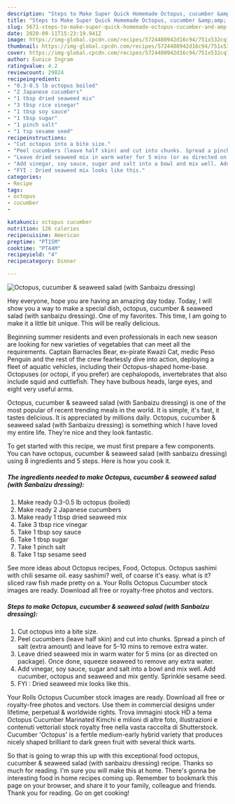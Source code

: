 ```yaml
---
description: "Steps to Make Super Quick Homemade Octopus, cucumber &amp;amp; seaweed salad (with Sanbaizu dressing)"
title: "Steps to Make Super Quick Homemade Octopus, cucumber &amp;amp; seaweed salad (with Sanbaizu dressing)"
slug: 5671-steps-to-make-super-quick-homemade-octopus-cucumber-and-amp-seaweed-salad-with-sanbaizu-dressing
date: 2020-09-11T15:23:19.941Z
image: https://img-global.cpcdn.com/recipes/5724480942d16c94/751x532cq70/octopus-cucumber-seaweed-salad-with-sanbaizu-dressing-recipe-main-photo.jpg
thumbnail: https://img-global.cpcdn.com/recipes/5724480942d16c94/751x532cq70/octopus-cucumber-seaweed-salad-with-sanbaizu-dressing-recipe-main-photo.jpg
cover: https://img-global.cpcdn.com/recipes/5724480942d16c94/751x532cq70/octopus-cucumber-seaweed-salad-with-sanbaizu-dressing-recipe-main-photo.jpg
author: Eunice Ingram
ratingvalue: 4.2
reviewcount: 29824
recipeingredient:
- "0.3-0.5 lb octopus boiled"
- "2 Japanese cucumbers"
- "1 tbsp dried seaweed mix"
- "3 tbsp rice vinegar"
- "1 tbsp soy sauce"
- "1 tbsp sugar"
- "1 pinch salt"
- "1 tsp sesame seed"
recipeinstructions:
- "Cut octopus into a bite size."
- "Peel cucumbers (leave half skin) and cut into chunks. Spread a pinch of salt (extra amount) and leave for 5-10 mins to remove extra water."
- "Leave dried seaweed mix in warm water for 5 mins (or as directed on package). Once done, squeeze seaweed to remove any extra water."
- "Add vinegar, soy sauce, sugar and salt into a bowl and mix well. Add cucumber, octopus and seaweed and mix gently. Sprinkle sesame seed."
- "FYI : Dried seaweed mix looks like this."
categories:
- Recipe
tags:
- octopus
- cucumber
- 

katakunci: octopus cucumber  
nutrition: 126 calories
recipecuisine: American
preptime: "PT15M"
cooktime: "PT44M"
recipeyield: "4"
recipecategory: Dinner

---
```



![Octopus, cucumber &amp; seaweed salad (with Sanbaizu dressing)](https://img-global.cpcdn.com/recipes/5724480942d16c94/751x532cq70/octopus-cucumber-seaweed-salad-with-sanbaizu-dressing-recipe-main-photo.jpg)

Hey everyone, hope you are having an amazing day today. Today, I will show you a way to make a special dish, octopus, cucumber &amp; seaweed salad (with sanbaizu dressing). One of my favorites. This time, I am going to make it a little bit unique. This will be really delicious.

Beginning summer residents and even professionals in each new season are looking for new varieties of vegetables that can meet all the requirements. Captain Barnacles Bear, ex-pirate Kwazii Cat, medic Peso Penguin and the rest of the crew fearlessly dive into action, deploying a fleet of aquatic vehicles, including their Octopus-shaped home-base. Octopuses (or octopi, if you prefer) are cephalopods, invertebrates that also include squid and cuttlefish. They have bulbous heads, large eyes, and eight very useful arms.

Octopus, cucumber &amp; seaweed salad (with Sanbaizu dressing) is one of the most popular of recent trending meals in the world. It is simple, it's fast, it tastes delicious. It is appreciated by millions daily. Octopus, cucumber &amp; seaweed salad (with Sanbaizu dressing) is something which I have loved my entire life. They're nice and they look fantastic.


To get started with this recipe, we must first prepare a few components. You can have octopus, cucumber &amp; seaweed salad (with sanbaizu dressing) using 8 ingredients and 5 steps. Here is how you cook it.

<!--inarticleads1-->

##### The ingredients needed to make Octopus, cucumber &amp; seaweed salad (with Sanbaizu dressing):

1. Make ready 0.3-0.5 lb octopus (boiled)
1. Make ready 2 Japanese cucumbers
1. Make ready 1 tbsp dried seaweed mix
1. Take 3 tbsp rice vinegar
1. Take 1 tbsp soy sauce
1. Take 1 tbsp sugar
1. Take 1 pinch salt
1. Take 1 tsp sesame seed


See more ideas about Octopus recipes, Food, Octopus. Octopus sashimi with chili sesame oil. easy sashimi? well, of coarse it&#39;s easy. what is it? sliced raw fish made pretty on a. Your Rolls Octopus Cucumber stock images are ready. Download all free or royalty-free photos and vectors. 

<!--inarticleads2-->

##### Steps to make Octopus, cucumber &amp; seaweed salad (with Sanbaizu dressing):

1. Cut octopus into a bite size.
1. Peel cucumbers (leave half skin) and cut into chunks. Spread a pinch of salt (extra amount) and leave for 5-10 mins to remove extra water.
1. Leave dried seaweed mix in warm water for 5 mins (or as directed on package). Once done, squeeze seaweed to remove any extra water.
1. Add vinegar, soy sauce, sugar and salt into a bowl and mix well. Add cucumber, octopus and seaweed and mix gently. Sprinkle sesame seed.
1. FYI : Dried seaweed mix looks like this.


Your Rolls Octopus Cucumber stock images are ready. Download all free or royalty-free photos and vectors. Use them in commercial designs under lifetime, perpetual &amp; worldwide rights. Trova immagini stock HD a tema Octopus Cucumber Marinated Kimchi e milioni di altre foto, illustrazioni e contenuti vettoriali stock royalty free nella vasta raccolta di Shutterstock. Cucumber &#39;Octopus&#39; is a fertile medium-early hybrid variety that produces nicely shaped brilliant to dark green fruit with several thick warts. 

So that is going to wrap this up with this exceptional food octopus, cucumber &amp; seaweed salad (with sanbaizu dressing) recipe. Thanks so much for reading. I'm sure you will make this at home. There's gonna be interesting food in home recipes coming up. Remember to bookmark this page on your browser, and share it to your family, colleague and friends. Thank you for reading. Go on get cooking!
